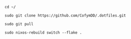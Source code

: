 ```
cd ~/
```

```
sudo git clone https://github.com/CofymDD/.dotfiles.git
```

```
sudo git pull
```

```
sudo nixos-rebuild switch --flake .
```